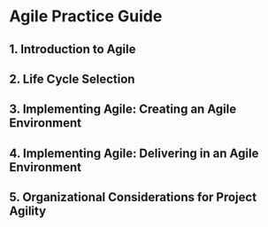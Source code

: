 # Agile Practice Guide

## 1. Introduction to Agile

## 2. Life Cycle Selection

## 3. Implementing Agile: Creating an Agile Environment

## 4. Implementing Agile: Delivering in an Agile Environment

## 5. Organizational Considerations for Project Agility
